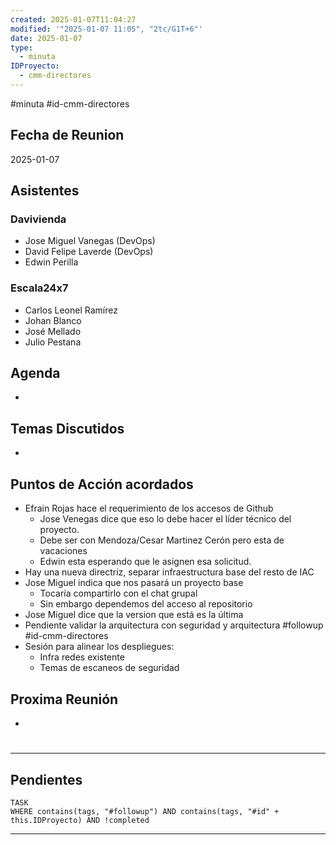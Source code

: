 ```yaml
---
created: 2025-01-07T11:04:27
modified: '"2025-01-07 11:05", "2tc/G1T+6"'
date: 2025-01-07
type:
  - minuta
IDProyecto:
  - cmm-directores
---
```

#minuta 
#id-cmm-directores 
## Fecha de Reunion
2025-01-07

## Asistentes

### Davivienda
* Jose Miguel Vanegas (DevOps)
* David Felipe Laverde (DevOps)
* Edwin Perilla
### Escala24x7
- Carlos Leonel Ramírez
- Johan Blanco
- José Mellado
- Julio Pestana

## Agenda
* 
## Temas Discutidos
*  

## Puntos de Acción acordados
- Efrain Rojas hace el requerimiento de los accesos de Github 
	- Jose Venegas dice que eso lo debe hacer el líder técnico del proyecto.
	- Debe ser con Mendoza/Cesar Martinez Cerón pero esta de vacaciones
	- Edwin esta esperando que le asignen esa solicitud.
- Hay una nueva directriz, separar infraestructura base del resto de IAC
- Jose Miguel indica que nos pasará un proyecto base 
	- Tocaría compartirlo con el chat grupal
	- Sin embargo dependemos del acceso al repositorio
- Jose Miguel dice que la version que está es la última
- Pendiente validar la arquitectura con seguridad y arquitectura #followup #id-cmm-directores 
- Sesión para alinear los despliegues:
	- Infra redes existente
	- Temas de escaneos de seguridad
	

## Proxima Reunión
*   

# 
--- 
## Pendientes

```dataview
TASK
WHERE contains(tags, "#followup") AND contains(tags, "#id" + this.IDProyecto) AND !completed
```

---
